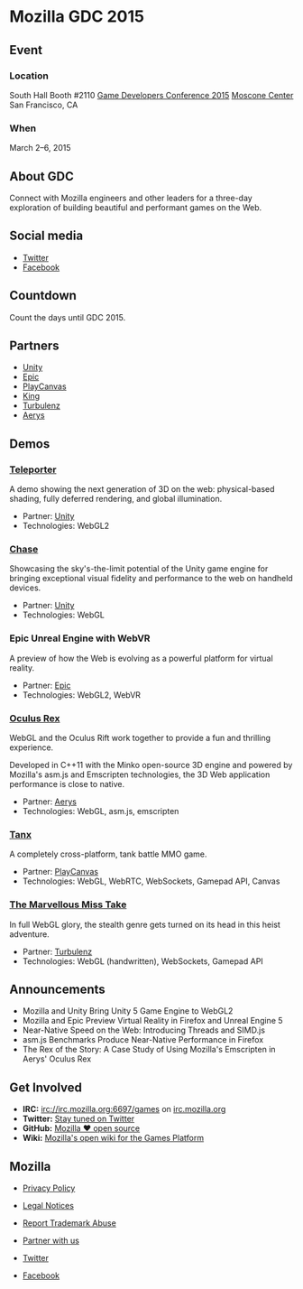 # Mozilla GDC 2015

## Event

### Location

South Hall Booth #2110
[Game Developers Conference 2015](http://www.gdconf.com/)
[Moscone Center](https://www.google.com/maps?q=Moscone+Center+SF)
San Francisco, CA

### When

March 2–6, 2015

## About GDC

Connect with Mozilla engineers and other leaders for a three-day exploration
of building beautiful and performant games on the Web.

## Social media

* [Twitter](http://twitter.com/firefox)
* [Facebook](http://facebook.com/Firefox)

## Countdown

Count the days until GDC 2015.

## Partners

* [Unity](http://unity3d.com/)
* [Epic](http://epicgames.com/)
* [PlayCanvas](https://playcanvas.com/)
* [King](https://king.com/)
* [Turbulenz](https://ga.me/)
* [Aerys](http://aerys.in/)

## Demos

### [Teleporter](http://blogs.unity3d.com/2014/05/19/teleporter-demo/)

A demo showing the next generation of 3D on the web: physical-based shading,
fully deferred rendering, and global illumination.

* Partner: [Unity](http://unity3d.com/)
* Technologies: WebGL2

### [Chase](http://unity3d.com/pages/the-chase)

Showcasing the sky's-the-limit potential of the Unity game engine for bringing
exceptional visual fidelity and performance to the web on handheld devices.

* Partner: [Unity](http://unity3d.com/)
* Technologies: WebGL

### Epic Unreal Engine with WebVR

A preview of how the Web is evolving as a powerful platform for virtual
reality.

* Partner: [Epic](http://epicgames.com/)
* Technologies: WebGL2, WebVR

### [Oculus Rex](http://www.oculus-rex.com/)

WebGL and the Oculus Rift work together to provide a fun and thrilling
experience.

Developed in C++11 with the Minko open-source 3D engine and powered by
Mozilla's asm.js and Emscripten technologies, the 3D Web application
performance is close to native.

* Partner: [Aerys](http://aerys.in/)
* Technologies: WebGL, asm.js, emscripten

### [Tanx](http://playcanv.as/b/76cfrj7C)

A completely cross-platform, tank battle MMO game.

* Partner: [PlayCanvas](https://playcanvas.com/)
* Technologies: WebGL, WebRTC, WebSockets, Gamepad API, Canvas

### [The Marvellous Miss Take](http://misstakegame.com/)

In full WebGL glory, the stealth genre gets turned on its head in this heist
adventure.

* Partner: [Turbulenz](https://ga.me/)
* Technologies: WebGL (handwritten), WebSockets, Gamepad API

## Announcements

* Mozilla and Unity Bring Unity 5 Game Engine to WebGL2
* Mozilla and Epic Preview Virtual Reality in Firefox and Unreal Engine 5
* Near-Native Speed on the Web: Introducing Threads and SIMD.js
* asm.js Benchmarks Produce Near-Native Performance in Firefox
* The Rex of the Story: A Case Study of Using Mozilla's Emscripten in Aerys' Oculus Rex

## Get Involved

* __IRC:__ [irc://irc.mozilla.org:6697/games](#games) on [irc.mozilla.org](irc://irc.mozilla.org:6697)
* __Twitter:__ [Stay tuned on Twitter](https://twitter.com/hashtag/GDC15%20Mozilla)
* __GitHub:__ [Mozilla ♥ open source](https://github.com/mozilla/)
* __Wiki:__ [Mozilla's open wiki for the Games Platform](https://wiki.mozilla.org/Platform/Games)

## Mozilla

* [Privacy Policy](https://www.mozilla.org/privacy)
* [Legal Notices](https://www.mozilla.org/about/legal.html)
* [Report Trademark Abuse](https://www.mozilla.org/legal/fraud-report/index.html)

* [Partner with us](https://www.mozilla.org/about/partnerships/)
* [Twitter](http://twitter.com/firefox)
* [Facebook](http://facebook.com/Firefox)
